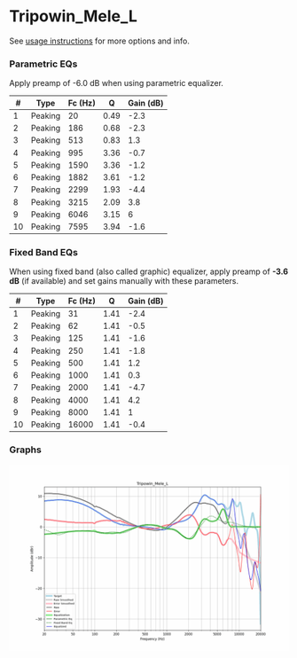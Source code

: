 # Tripowin_Mele_L
See [usage instructions](https://github.com/jaakkopasanen/AutoEq#usage) for more options and info.

### Parametric EQs
Apply preamp of -6.0 dB when using parametric equalizer.

|   # | Type    |   Fc (Hz) |    Q |   Gain (dB) |
|-----|---------|-----------|------|-------------|
|   1 | Peaking |        20 | 0.49 |        -2.3 |
|   2 | Peaking |       186 | 0.68 |        -2.3 |
|   3 | Peaking |       513 | 0.83 |         1.3 |
|   4 | Peaking |       995 | 3.36 |        -0.7 |
|   5 | Peaking |      1590 | 3.36 |        -1.2 |
|   6 | Peaking |      1882 | 3.61 |        -1.2 |
|   7 | Peaking |      2299 | 1.93 |        -4.4 |
|   8 | Peaking |      3215 | 2.09 |         3.8 |
|   9 | Peaking |      6046 | 3.15 |         6   |
|  10 | Peaking |      7595 | 3.94 |        -1.6 |

### Fixed Band EQs
When using fixed band (also called graphic) equalizer, apply preamp of **-3.6 dB** (if available) and set gains manually with these parameters.

|   # | Type    |   Fc (Hz) |    Q |   Gain (dB) |
|-----|---------|-----------|------|-------------|
|   1 | Peaking |        31 | 1.41 |        -2.4 |
|   2 | Peaking |        62 | 1.41 |        -0.5 |
|   3 | Peaking |       125 | 1.41 |        -1.6 |
|   4 | Peaking |       250 | 1.41 |        -1.8 |
|   5 | Peaking |       500 | 1.41 |         1.2 |
|   6 | Peaking |      1000 | 1.41 |         0.3 |
|   7 | Peaking |      2000 | 1.41 |        -4.7 |
|   8 | Peaking |      4000 | 1.41 |         4.2 |
|   9 | Peaking |      8000 | 1.41 |         1   |
|  10 | Peaking |     16000 | 1.41 |        -0.4 |

### Graphs
![](./Tripowin_Mele_L.png)
